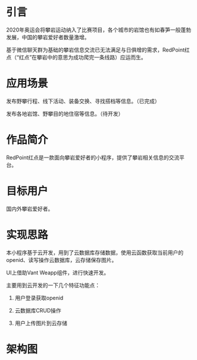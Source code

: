 # 引言

2020年奥运会将攀岩运动纳入了比赛项目，各个城市的岩馆也有如春笋一般蓬勃发展，中国的攀岩爱好者数量激增。

基于微信聊天群为基础的攀岩信息交流已无法满足与日俱增的需求，RedPoint红点（“红点”在攀岩中的意思为成功爬完一条线路）应运而生。

# 应用场景

发布野攀行程、线下活动、装备交换、寻找搭档等信息。（已完成）

发布各地岩馆、野攀目的地住宿等信息。（待开发）

# 作品简介

RedPoint红点是一款面向攀岩爱好者的小程序，提供了攀岩相关信息的交流平台。

# 目标用户

国内外攀岩爱好者。

# 实现思路

本小程序基于云开发，用到了云数据库存储数据，使用云函数获取当前用户的openid、读写操作云数据库，云存储保存图片。

UI上借助Vant Weapp组件，进行快速开发。

主要用到云开发的一下几个特征功能点：

1. 用户登录获取openid

2. 云数据库CRUD操作

3. 用户上传图片到云存储

# 架构图